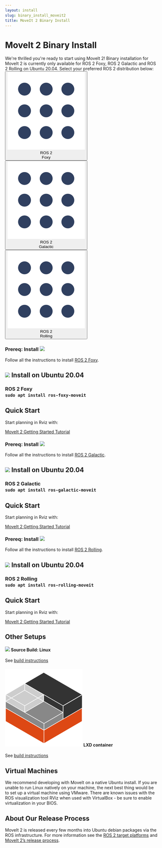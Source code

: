 ```yaml
---
layout: install
slug: binary_install_moveit2
title: MoveIt 2 Binary Install
---
```


  <div>
    <h1>MoveIt 2 Binary Install</h1>
    We're thrilled you're ready to start using MoveIt 2!
    Binary installation for MoveIt 2 is currently only available for ROS 2 Foxy, ROS 2 Galactic and ROS 2 Rolling on Ubuntu 20.04.
    Select your preferred ROS 2 distribution below:
    <div class="row systems-rectangle">
      <button class="btn btn-primary" id="defaultButton" data-toggle="collapse" data-target="#Foxy" aria-expanded="true" aria-controls="Foxy">
          <div class="row no-gutters">
            <div class="col-auto">
                <img src="/assets/install_page/ros_icon.png"/>
              </div>
            <div class="col-auto system-type">
              <div class="system-name">
                ROS 2
              </div>
              Foxy
            </div>
          </div>
      </button>
      <button class="btn btn-primary" id="defaultButton" data-toggle="collapse" data-target="#Galactic" aria-expanded="true" aria-controls="Galatic">
        <div class="row no-gutters">
            <div class="col-auto">
                <img src="/assets/install_page/ros_icon.png"/>
              </div>
          <div class="col-auto system-type">
            <div class="system-name">
                ROS 2
            </div>
            Galactic
          </div>
        </div>
    </button>
    <button class="btn btn-primary" id="defaultButton" data-toggle="collapse" data-target="#Rolling" aria-expanded="true" aria-controls="Rolling">
        <div class="row no-gutters">
            <div class="col-auto">
                <img src="/assets/install_page/ros_icon.png"/>
              </div>
          <div class="col-auto system-type">
            <div class="system-name">
                ROS 2
            </div>
            Rolling
          </div>
        </div>
    </button>
    </div>
    <div id="accordion">
      <!-- ----------------------------------------------------------------- -->
      <!-- ----------------------------------------------------------------- -->
      <!-- ----------------------------------------------------------------- -->
      <!-- ----------------------------------------------------------------- -->
      <div class="collapse" id="Foxy" data-parent="#accordion">
        <h3>
          Prereq: Install <img src="/assets/install_page/ros_logo.jpeg"/>
        </h3>
        <p>
          Follow all the instructions to install <a href="https://docs.ros.org/en/foxy/Installation/Ubuntu-Install-Debians.html" target="_blank">ROS 2 Foxy</a>.
        </p>
        <div class="horizontal-line"></div>
        <h2>
          <img src="/assets/install_page/ubuntu_black.png"> Install on Ubuntu 20.04
        </h2>
        <h3>
          ROS 2 Foxy
          <div class="bash-command">
            <code>sudo apt install ros-foxy-moveit</code>
          </div>
        </h3>
        <div class="horizontal-line"></div>
        <h2>
          Quick Start
        </h2>
        <p>
          Start planning in Rviz with:
        </p>
        <a href="http://moveit2_tutorials.picknik.ai/doc/quickstart_in_rviz/quickstart_in_rviz_tutorial.html" target="_blank">
          <span class="link-with-background">
            MoveIt 2 Getting Started Tutorial
          </span>
        </a>
      </div>
      <!-- ----------------------------------------------------------------- -->
      <!-- ----------------------------------------------------------------- -->
      <!-- ----------------------------------------------------------------- -->
      <!-- ----------------------------------------------------------------- -->
      <div class="collapse" id="Galactic" data-parent="#accordion">
        <h3>
          Prereq: Install <img src="/assets/install_page/ros_logo.jpeg"/>
        </h3>
        <p>
          Follow all the instructions to install <a href="https://docs.ros.org/en/galactic/Installation/Ubuntu-Install-Debians.html" target="_blank">ROS 2 Galactic</a>.
        </p>
        <div class="horizontal-line"></div>
        <h2>
          <img src="/assets/install_page/ubuntu_black.png"> Install on Ubuntu 20.04
        </h2>
        <h3>
          ROS 2 Galactic
          <div class="bash-command">
            <code>sudo apt install ros-galactic-moveit</code>
          </div>
        </h3>
        <div class="horizontal-line"></div>
        <h2>
          Quick Start
        </h2>
        <p>
          Start planning in Rviz with:
        </p>
        <a href="http://moveit2_tutorials.picknik.ai/doc/quickstart_in_rviz/quickstart_in_rviz_tutorial.html" target="_blank">
          <span class="link-with-background">
            MoveIt 2 Getting Started Tutorial
          </span>
        </a>
      </div>
      <!-- ----------------------------------------------------------------- -->
      <!-- ----------------------------------------------------------------- -->
      <!-- ----------------------------------------------------------------- -->
      <!-- ----------------------------------------------------------------- -->
      <div class="collapse" id="Rolling" data-parent="#accordion">
        <h3>
          Prereq: Install <img src="/assets/install_page/ros_logo.jpeg"/>
        </h3>
        <p>
          Follow all the instructions to install <a href="https://docs.ros.org/en/rolling/Installation/Ubuntu-Install-Debians.html" target="_blank">ROS 2 Rolling</a>.
        </p>
        <div class="horizontal-line"></div>
        <h2>
          <img src="/assets/install_page/ubuntu_black.png"> Install on Ubuntu 20.04
        </h2>
        <h3>
          ROS 2 Rolling
          <div class="bash-command">
            <code>sudo apt install ros-rolling-moveit</code>
          </div>
        </h3>
        <div class="horizontal-line"></div>
        <h2>
          Quick Start
        </h2>
        <p>
          Start planning in Rviz with:
        </p>
        <a href="http://moveit2_tutorials.picknik.ai/doc/quickstart_in_rviz/quickstart_in_rviz_tutorial.html" target="_blank">
          <span class="link-with-background">
            MoveIt 2 Getting Started Tutorial
          </span>
        </a>
      </div>
      <!-- ----------------------------------------------------------------- -->
      <!-- ----------------------------------------------------------------- -->
      <!-- ----------------------------------------------------------------- -->
      <!-- ----------------------------------------------------------------- -->
      <div class="horizontal-line"></div>
      <h2>
        Other Setups
      </h2>
      <div class="row no-gutters">
        <div class="col-6">
          <h4>
            <img src="/assets/install_page/github.png"/>
            Source Build: Linux
          </h4>
          <p>
            See <a href="/install-moveit2/source/">build instructions</a>
          </p>
        </div>
        <div class="col-5 offset-1">
          <h4>
            <img src="/assets/install_page/lxd.png"/>
            LXD container
          </h4>
          <p>
            See <a href="/install-moveit2/lxd/">build instructions</a>
          </p>
        </div>
      </div>
      <div class="horizontal-line"></div>
      <h2>
        Virtual Machines
      </h2>
      <p>
        We recommend developing with MoveIt on a native Ubuntu install. If you are unable to run Linux natively on your machine, the next best thing would be to set up a virtual machine using VMware. There are known issues with the ROS visualization tool RViz when used with VirtualBox - be sure to enable virtualization in your BIOS.
      </p>
      <div class="horizontal-line"></div>
      <h2>
        About Our Release Process
      </h2>
      <p>
        MoveIt 2 is released every few months into Ubuntu debian packages via
        the ROS infrastructure. For more information see the <a href="https://www.ros.org/reps/rep-2000.html" target="_blank">ROS 2 target platforms</a>
        and <a href="/documentation/contributing/releases/">MoveIt 2’s release process</a>.
      </p>
    </div>
  </div>

<script type="text/javascript">
document.addEventListener("DOMContentLoaded", function(event) {
    document.getElementById("defaultButton").click();
 });
jQuery(function($) {
  $('.btn-primary').click(function() {
    $('.btn-primary').not(this).removeClass('active').html(function() {
    });
    $(this).addClass('active')
  });
});
</script>
